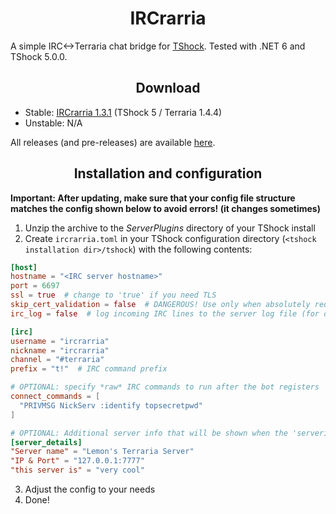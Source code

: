 <h1 align="center">IRCrarria</h1>

A simple IRC<->Terraria chat bridge for [TShock](https://github.com/Pryaxis/TShock). Tested with .NET 6 and TShock 5.0.0.

<h2 align="center">Download</h2>

* Stable: [IRCrarria 1.3.1](https://github.com/lemon-sh/IRCrarria/releases/tag/1.3.1) (TShock 5 / Terraria 1.4.4)
* Unstable: N/A

All releases (and pre-releases) are available [here](https://github.com/lemon-sh/IRCrarria/releases).

<h2 align="center">Installation and configuration</h2>

**Important: After updating, make sure that your config file structure matches the config shown below to avoid errors! (it changes sometimes)**
1. Unzip the archive to the *ServerPlugins* directory of your TShock install
2. Create `ircrarria.toml` in your TShock configuration directory (`<tshock installation dir>/tshock`) with the following contents:
```toml
[host]
hostname = "<IRC server hostname>"
port = 6697
ssl = true  # change to 'true' if you need TLS
skip_cert_validation = false  # DANGEROUS! Use only when absolutely required.
irc_log = false  # log incoming IRC lines to the server log file (for debugging)

[irc]
username = "ircrarria"
nickname = "ircrarria"
channel = "#terraria"
prefix = "t!"  # IRC command prefix

# OPTIONAL: specify *raw* IRC commands to run after the bot registers
connect_commands = [
  "PRIVMSG NickServ :identify topsecretpwd"
]

# OPTIONAL: Additional server info that will be shown when the 'serverinfo' command is used
[server_details]
"Server name" = "Lemon's Terraria Server"
"IP & Port" = "127.0.0.1:7777"
"this server is" = "very cool"
```
3. Adjust the config to your needs
4. Done!
